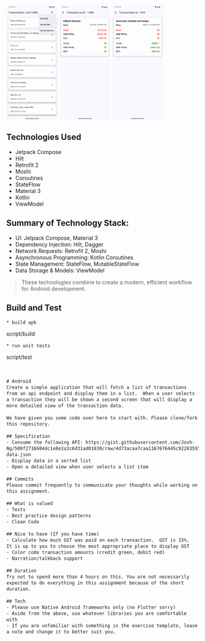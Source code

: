 
<img src="screenshot/list.png" alt="Screenshot 0" height="300"> <img src="screenshot/detail01.png" alt="Screenshot 1" height="300"> <img src="screenshot/detail02.png" alt="Screenshot 2" height="300">

## Technologies Used

- Jetpack Compose
- Hilt
- Retrofit 2
- Moshi
- Coroutines
- StateFlow
- Material 3
- Kotlin
- ViewModel

## Summary of Technology Stack:

- UI: Jetpack Compose, Material 3
- Dependency Injection: Hilt, Dagger
- Network Requests: Retrofit 2, Moshi
- Asynchronous Programming: Kotlin Coroutines
- State Management: StateFlow, MutableStateFlow
- Data Storage & Models: ViewModel

> These technologies combine to create a modern, efficient workflow for Android development.

## Build and Test

```
* build apk
```
script/build
```
* run unit tests
```
script/test
```


# Android
Create a simple application that will fetch a list of transactions from an api endpoint and display them in a list.  When a user selects a transaction they will be shown a second screen that will display a more detailed view of the transaction data. 

We have given you some code over here to start with. Please clone/fork this repository. 

## Specification
- Consume the following API: https://gist.githubusercontent.com/Josh-Ng/500f2716604dc1e8e2a3c6d31ad01830/raw/4d73acaa7caa1167676445c922835554c5572e82/test-data.json  
- Display data in a sorted list 
- Open a detailed view when user selects a list item 

## Commits
Please commit frequently to communicate your thoughts while working on this assignment.

## What is valued
- Tests 
- Best practice design patterns 
- Clean Code 

## Nice to have (If you have time)
- Calculate how much GST was paid on each transaction.  GST is 15%.  It is up to you to choose the most appropriate place to display GST 
- Color code transaction amounts (credit green, debit red)
- Narration/talkback support 

## Duration 
Try not to spend more than 4 hours on this. You are not necessarily expected to do everything in this assignment because of the short duration. 

## Tech
- Please use Native Android frameworks only (no Flutter sorry) 
- Aside from the above, use whatever libraries you are comfortable with
- If you are unfamiliar with something in the exercise template, leave a note and change it to better suit you.
